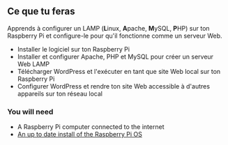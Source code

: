 ## Ce que tu feras
Apprends à configurer un LAMP (**L**inux, **A**pache, **M**ySQL, **P**HP) sur ton Raspberry Pi et configure-le pour qu'il fonctionne comme un serveur Web.

 - Installer le logiciel sur ton Raspberry Pi
 - Installer et configurer Apache, PHP et MySQL pour créer un serveur Web LAMP
 - Télécharger WordPress et l'exécuter en tant que site Web local sur ton Raspberry Pi
 - Configurer WordPress et rendre ton site Web accessible à d'autres appareils sur ton réseau local


### You will need
- A Raspberry Pi computer connected to the internet
- [An up to date install of the Raspberry Pi OS](https://www.raspberrypi.org/downloads/)
